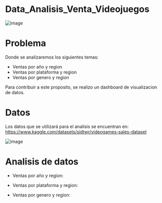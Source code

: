 # Data_Analisis_Venta_Videojuegos
![image](https://user-images.githubusercontent.com/111831946/186101953-e4f8c0f2-3525-4923-a904-7c5043c9611d.png)

# Problema

Donde se analizaremos los siguientes temas:
* Ventas por año y region
* Ventas por plataforma y region
* Ventas por genero y region


Para contribuir a este proposito, se realizo un dashboard de visualizacion de datos.
# Datos
Los datos que se utilizará para el analisis se encuentran en:
https://www.kaggle.com/datasets/sidtwr/videogames-sales-dataset

![image](https://user-images.githubusercontent.com/111831946/186102615-fb766444-ef18-4ee6-8c7d-f530608a55e5.png)


# Analisis de datos
* Ventas por año y region:


* Ventas por plataforma y region:



* Ventas por genero y region:


